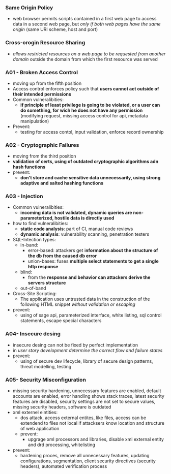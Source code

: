 ### Same Origin Policy
- web browser permits scripts contained in a first web page to access data in a second web page, but _only if both web pages have the same origin_ (same URI scheme, host and port)

### Cross-orogin Resource Sharing
- _allows restricted resources on a web page to be requested from another domain_ outside the domain from which the first resource was served

### A01 - Broken Access Control
- moving up from the fifth position
- Access control enforces policy such that **users cannot act outside of their intended permissions**
- Common vulneralibities:
	- __if principle of least privilege is going to be violated, or a user can do something, for wich he does not have any permission__ (modifying request, missing access control for api, metadata manipulation)
- Prevent:
	- testing for access contol, input validation, enforce record ownership

### A02 - Cryptographic Failures
- moving from the third position
- **validation of certs, using of outdated cryptographic algorithms adn hash functions**
- prevent:
	- **don't store and cache sensitive data unnecessarily, using strong adaptive and salted hashing functions**

### A03 - Injection
- Common vulneralibities: 
	- **incoming data is not validated, dynamic queries are non-parameterized, hostile data is directly used**
- how to find vulneralibities:
	- **static code analysis**: part of CI, manual code reviews
	- **dynamic analysis**: vulnerability scanning, penetration testers
- SQL-Intection types:
	- in-band:
		- error-based: attackers get i**nformation about the structure of the db from the caused db error**
		- union-bases: fuses **multiple select statements to get a single http response**
	- blind:
		- from the **response and behavior can attackers derive the servers structure**
	- out-of-band
- Cross-Site Scripting:
	- The application uses untrusted data in the construction of the following HTML snippet _without validation or escaping_
- prevent:
	- using of sage api, parameterized interface, white listing, sql control statements, escape special characters 

### A04- Insecure desing
- insecure desing can not be fixed by perfect implementation
- in _user story development determine the correct flow and failure states_
- prevent:
	- using of secure dev lifecycle, library of secure design patterns, threat modelling, testing

### A05- Security Misconfiguration
- missing security hardening, unnecessary features are enabled, default accounts are enabled, error handling shows stack traces, latest security features are disabled, security settings are not set to secure values, missing security headers, software is outdated
- xml externel eintities:
	- dos attack, access external entites, like files, access can be extendend to files not local if attacksers know location and structure of web application
	- prevent:
		- upgrage xml processors and libraries, disable xml external entity and drd processing, whitelisting
- prevent:
	- hardening proces, remove all unnecessary features, updating configurations, segmentation, client security directives (security headers), automated verification process